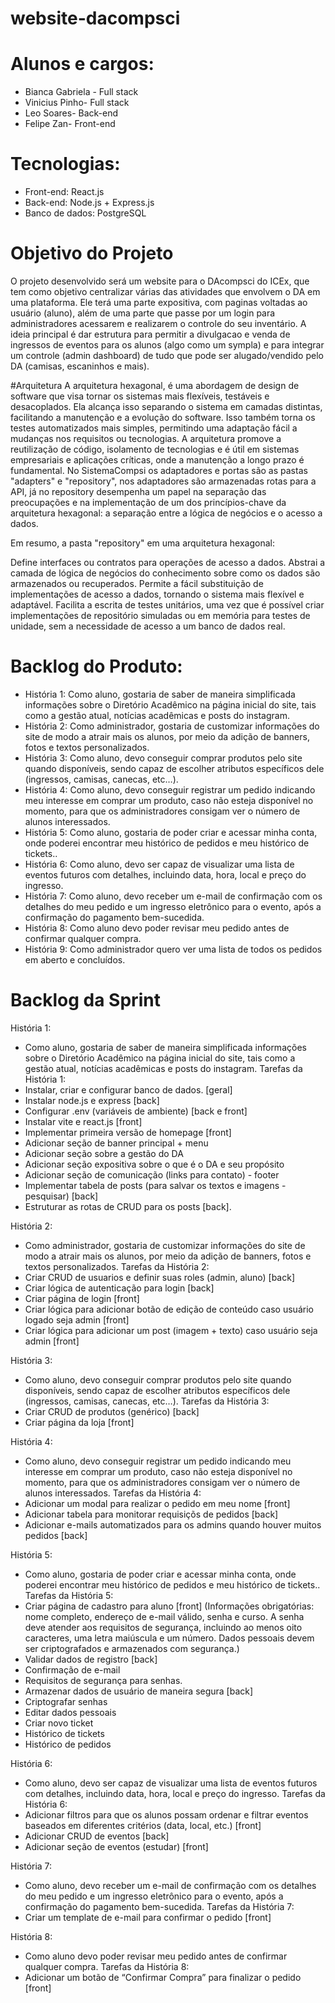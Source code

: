 # website-dacompsci


# Alunos e cargos:
- Bianca Gabriela - Full stack
- Vinicius Pinho- Full stack
- Leo Soares- Back-end
- Felipe Zan- Front-end

# Tecnologias:
- Front-end: React.js
- Back-end: Node.js + Express.js
- Banco de dados: PostgreSQL

# Objetivo do Projeto
O projeto desenvolvido será um website para o DAcompsci do ICEx, que tem como objetivo centralizar várias das atividades que envolvem o DA em uma plataforma. 
Ele terá uma parte expositiva, com paginas voltadas ao usuário (aluno), além de uma parte que passe por um login para administradores acessarem e realizarem o controle do seu inventário.
A ideia principal é dar estrutura para permitir a divulgacao e venda de ingressos de eventos para os alunos (algo como um sympla) e para integrar um controle (admin dashboard) de tudo que pode ser alugado/vendido pelo DA (camisas, escaninhos e mais).

#Arquitetura 
A arquitetura hexagonal, é uma abordagem de design de software que visa tornar os sistemas mais flexíveis, testáveis e desacoplados. Ela alcança isso separando o sistema em camadas distintas, facilitando a manutenção e a evolução do software. Isso também torna os testes automatizados mais simples, permitindo uma adaptação fácil a mudanças nos requisitos ou tecnologias. A arquitetura promove a reutilização de código, isolamento de tecnologias e é útil em sistemas empresariais e aplicações críticas, onde a manutenção a longo prazo é fundamental.
No SistemaCompsi os adaptadores e portas são as pastas "adapters" e "repository", nos adaptadores são armazenadas rotas para a API, já no repository desempenha um papel na separação das preocupações e na implementação de um dos princípios-chave da arquitetura hexagonal: a separação entre a lógica de negócios e o acesso a dados.

Em resumo, a pasta "repository" em uma arquitetura hexagonal:

Define interfaces ou contratos para operações de acesso a dados.
Abstrai a camada de lógica de negócios do conhecimento sobre como os dados são armazenados ou recuperados.
Permite a fácil substituição de implementações de acesso a dados, tornando o sistema mais flexível e adaptável.
Facilita a escrita de testes unitários, uma vez que é possível criar implementações de repositório simuladas ou em memória para testes de unidade, sem a necessidade de acesso a um banco de dados real.


# Backlog do Produto:
- História 1: Como aluno, gostaria de saber de maneira simplificada informações sobre o Diretório Acadêmico na página inicial do site, tais como a gestão atual, notícias acadêmicas e posts do instagram.
- História 2: Como administrador, gostaria de customizar informações do site de modo a atrair mais os alunos, por meio da adição de banners, fotos e textos personalizados.
- História 3: Como aluno, devo conseguir comprar produtos pelo site quando disponíveis, sendo capaz de escolher atributos específicos dele (ingressos, camisas, canecas, etc…). 
- História 4: Como aluno, devo conseguir registrar um pedido indicando meu interesse em comprar um produto, caso não esteja disponível no momento, para que os administradores consigam ver o número de alunos interessados.
- História 5: Como aluno, gostaria de poder criar e acessar minha conta, onde poderei encontrar meu histórico de pedidos e meu histórico de tickets..
- História 6: Como aluno, devo ser capaz de visualizar uma lista de eventos futuros com detalhes, incluindo data, hora, local e preço do ingresso. 
- História 7: Como aluno, devo receber um e-mail de confirmação com os detalhes do meu pedido e um ingresso eletrônico para o evento, após a confirmação do pagamento bem-sucedida. 
- História 8: Como aluno devo poder revisar meu pedido antes de confirmar qualquer compra.
- História 9: Como administrador quero ver uma lista de todos os pedidos em aberto e concluídos.

# Backlog da Sprint
História 1: 
- Como aluno, gostaria de saber de maneira simplificada informações sobre o Diretório Acadêmico na página inicial do site, tais como a gestão atual, notícias acadêmicas e posts do instagram.
Tarefas da História 1: 
- Instalar, criar e configurar banco de dados. [geral]
- Instalar node.js e express [back]
- Configurar .env (variáveis de ambiente) [back e front]
- Instalar vite e react.js [front]
- Implementar primeira versão de homepage [front]
- Adicionar seção de banner principal + menu
- Adicionar seção sobre a gestão do DA
- Adicionar seção expositiva sobre o que é o DA e seu propósito
- Adicionar seção de comunicação (links para contato) - footer
- Implementar tabela de posts (para salvar os textos e imagens - pesquisar) [back]
- Estruturar as rotas de CRUD para os posts [back]. 	

História 2: 
- Como administrador, gostaria de customizar informações do site de modo a atrair mais os alunos, por meio da adição de banners, fotos e textos personalizados.
Tarefas da História 2: 
- Criar CRUD de usuarios e definir suas roles (admin, aluno) [back]
- Criar lógica de autenticação para login [back]
- Criar página de login [front]
- Criar lógica para adicionar botão de edição de conteúdo caso usuário logado seja admin [front]
- Criar lógica para adicionar um post (imagem + texto) caso usuário seja admin [front] 	

História 3: 
- Como aluno, devo conseguir comprar produtos pelo site quando disponíveis, sendo capaz de escolher atributos específicos dele (ingressos, camisas, canecas, etc…). 
Tarefas da História 3: 
- Criar CRUD de produtos (genérico) [back]
- Criar página da loja [front]


História 4: 
- Como aluno, devo conseguir registrar um pedido indicando meu interesse em comprar um produto, caso não esteja disponível no momento, para que os administradores consigam ver o número de alunos interessados.
Tarefas da História 4: 
- Adicionar um modal para realizar o pedido em meu nome [front]
- Adicionar tabela para monitorar requisiçõs de pedidos [back]
- Adicionar e-mails automatizados para os admins quando houver muitos pedidos [back]

História 5: 
- Como aluno, gostaria de poder criar e acessar minha conta, onde poderei encontrar meu histórico de pedidos e meu histórico de tickets..
Tarefas da História 5: 
- Criar página de cadastro para aluno [front] (Informações obrigatórias: nome completo, endereço de e-mail válido, senha e curso. A senha deve atender aos requisitos de segurança, incluindo ao menos oito caracteres, uma letra maiúscula e um número. Dados pessoais devem ser criptografados e armazenados com segurança.) 
- Validar dados de registro [back]
- Confirmação de e-mail
- Requisitos de segurança para senhas.
- Armazenar dados de usuário de maneira segura [back]
- Criptografar senhas
- Editar dados pessoais
- Criar novo ticket
- Histórico de tickets
- Histórico de pedidos

História 6: 
- Como aluno, devo ser capaz de visualizar uma lista de eventos futuros com detalhes, incluindo data, hora, local e preço do ingresso.
Tarefas da História 6: 
- Adicionar filtros para que os alunos possam ordenar e filtrar eventos baseados em diferentes critérios (data, local, etc.) [front]
- Adicionar CRUD de eventos [back]
- Adicionar seção de eventos (estudar) [front]

História 7: 
- Como aluno, devo receber um e-mail de confirmação com os detalhes do meu pedido e um ingresso eletrônico para o evento, após a confirmação do pagamento bem-sucedida. 
Tarefas da História 7: 
- Criar um template de e-mail para confirmar o pedido [front]

História 8: 
- Como aluno devo poder revisar meu pedido antes de confirmar qualquer compra.
Tarefas da História 8: 
- Adicionar um botão de “Confirmar Compra” para finalizar o pedido [front]






